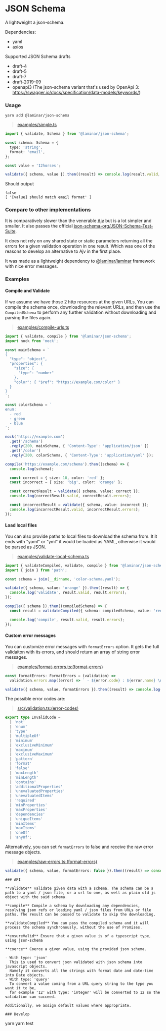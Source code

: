 # JSON Schema

A lightweight a json-schema.

Dependencies:

- yaml
- axios

Supported JSON Schema drafts

- draft-4
- draft-5
- draft-7
- draft-2019-09
- openapi3 (The json-schema variant that's used by OpenApi 3: https://swagger.io/docs/specification/data-models/keywords/)

### Usage

```shell
yarn add @laminar/json-schema
```

> [examples/simple.ts](https://github.com/ivank/laminar/tree/main/packages/json-schema/examples/simple.ts)

```typescript
import { validate, Schema } from '@laminar/json-schema';

const schema: Schema = {
  type: 'string',
  format: 'email',
};

const value = '12horses';

validate({ schema, value }).then((result) => console.log(result.valid, result.errors));
```

Should output

```
false
[ '[value] should match email format' ]
```

### Compare to other implementations

It is comparatively slower than the venerable [Ajv](https://github.com/epoberezkin/ajv) but is a lot simpler and smaller. It also passes the official [json-schema-org/JSON-Schema-Test-Suite](https://github.com/json-schema-org/JSON-Schema-Test-Suite).

It does not rely on any shared state or static parameters returning all the errors for a given validation operation in one result. Which was one of the reasons to develop an alternative to Ajv in the first place.

It was made as a lightweight dependency to [@laminar/laminar](https://github.com/ivank/laminar) framework with nice error messages.

### Examples

#### Compile and Validate

If we assume we have those 2 http resources at the given URLs, You can compile the schema once, downloading the relevant URLs, and then use the `CompiledSchema` to perform any further validation without downloading and parsing the files again.

> [examples/compile-urls.ts](https://github.com/ivank/laminar/tree/main/packages/json-schema/examples/compile-urls.ts)

```typescript
import { validate, compile } from '@laminar/json-schema';
import nock from 'nock';

const mainSchema = `
{
  "type": "object",
  "properties": {
    "size": {
      "type": "number"
    },
    "color": { "$ref": "https://example.com/color" }
  }
}
`;

const colorSchema = `
enum:
  - red
  - green
  - blue
`;

nock('https://example.com')
  .get('/schema')
  .reply(200, mainSchema, { 'Content-Type': 'application/json' })
  .get('/color')
  .reply(200, colorSchema, { 'Content-Type': 'application/yaml' });

compile('https://example.com/schema').then((schema) => {
  console.log(schema);

  const correct = { size: 10, color: 'red' };
  const incorrect = { size: 'big', color: 'orange' };

  const correctResult = validate({ schema, value: correct });
  console.log(correctResult.valid, correctResult.errors);

  const incorrectResult = validate({ schema, value: incorrect });
  console.log(incorrectResult.valid, incorrectResult.errors);
});
```

#### Load local files

You can also provide paths to local files to download the schema from. It it ends with "yaml" or "yml" it would be loaded as YAML, otherwise it would be parsed as JSON.

> [examples/validate-local-schema.ts](https://github.com/ivank/laminar/tree/main/packages/json-schema/examples/validate-local-schema.ts)

```typescript
import { validateCompiled, validate, compile } from '@laminar/json-schema';
import { join } from 'path';

const schema = join(__dirname, 'color-schema.yaml');

validate({ schema, value: 'orange' }).then((result) => {
  console.log('validate', result.valid, result.errors);
});

compile({ schema }).then((compiledSchema) => {
  const result = validateCompiled({ schema: compiledSchema, value: 'red' });

  console.log('compile', result.valid, result.errors);
});
```

#### Custom error messages

You can customize error messages with `formatErrors` option. It gets the full validaiton with its errors, and should return an array of string error messages.

> [examples/format-errors.ts:(format-errors)](https://github.com/ivank/laminar/tree/main/packages/json-schema/examples/format-errors.ts#L10-L15)

```typescript
const formatErrors: FormatErrors = (validation) =>
  validation.errors.map((error) => ` - ${error.code} : ${error.name} \n`);

validate({ schema, value, formatErrors }).then((result) => console.log(result.valid, result.errors));
```

The possible error codes are:

> [src/validation.ts:(error-codes)](https://github.com/ivank/laminar/tree/main/packages/json-schema/src/validation.ts#L4-L32)

```typescript
export type InvalidCode =
  | 'not'
  | 'enum'
  | 'type'
  | 'multipleOf'
  | 'minimum'
  | 'exclusiveMinimum'
  | 'maximum'
  | 'exclusiveMaximum'
  | 'pattern'
  | 'format'
  | 'false'
  | 'maxLength'
  | 'minLength'
  | 'contains'
  | 'additionalProperties'
  | 'unevaluatedProperties'
  | 'unevaluatedItems'
  | 'required'
  | 'minProperties'
  | 'maxProperties'
  | 'dependencies'
  | 'uniqueItems'
  | 'minItems'
  | 'maxItems'
  | 'oneOf'
  | 'anyOf';
```

Alternatively, you can set `formatErrors` to false and receive the raw error message objects.

> [examples/raw-errors.ts:(format-errors)](https://github.com/ivank/laminar/tree/main/packages/json-schema/examples/raw-errors.ts#L10-L12)

```typescript
validate({ schema, value, formatErrors: false }).then((result) => console.log(result.valid, result.errors));
```

```
### API

**validate** validate given data with a schema. The schema can be a path to a yaml / json file, or a url to one, as well as plain old js object with the said schema.

**compile** Compile a schema by downloading any dependencies, resolving json refs or loading yaml / json files from URLs or file paths. The result can be passed to validate to skip the downloading.

**validateCompiled** You can pass the compiled schema and it will process the schema synchronously, without the use of Promises.

**ensureValid** Ensure that a given value is of a typescript type, using json-schema

**coerce** Coerce a given value, using the provided json schema.

- With type: 'json'
  This is used to convert json validated with json schema into javascript objects.
  Namely it converts all the strings with format date and date-time into Date objects.
- With type: 'query'
  To convert a value coming from a URL query string to the type you want it to be,
  for example '12' with type: 'integer' will be converted to 12 so the validation can succeed.

Additionally, we assign default values where appropriate.

### Develop

```

yarn
yarn test

```

```
